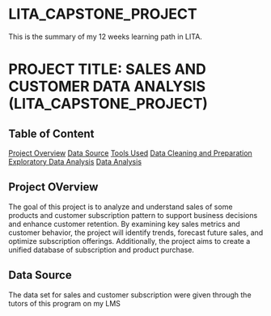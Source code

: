 # LITA_CAPSTONE_PROJECT
This is the summary of my 12 weeks learning path in LITA. 
# PROJECT TITLE: SALES AND CUSTOMER DATA ANALYSIS (LITA_CAPSTONE_PROJECT)


## Table of Content
[Project Overview](https://github.com/PeaceofGoddev/LITA_CAPSTONE_PROJECT/tree/main?tab=readme-ov-file#project-overview)
[Data Source](https://github.com/PeaceofGoddev/LITA_CAPSTONE_PROJECT/tree/main?tab=readme-ov-file#project-overview)
[Tools Used](https://github.com/PeaceofGoddev/LITA_CAPSTONE_PROJECT/tree/main?tab=readme-ov-file#project-overview)
[Data Cleaning and Preparation](https://github.com/PeaceofGoddev/LITA_CAPSTONE_PROJECT/tree/main?tab=readme-ov-file#project-overview)
[Exploratory Data Analysis](https://github.com/PeaceofGoddev/LITA_CAPSTONE_PROJECT/tree/main?tab=readme-ov-file#project-overview)
[Data Analysis](https://github.com/PeaceofGoddev/LITA_CAPSTONE_PROJECT/tree/main?tab=readme-ov-file#project-overview)


## Project OVerview
The goal of this project is to analyze and understand sales of some products and customer subscription pattern to support business decisions and enhance customer retention. By examining key sales metrics and customer behavior, the project will identify trends, forecast future sales, and optimize subscription offerings. Additionally, the project aims to create a unified database of subscription and product purchase.

## Data Source
The data set for sales and customer subscription were given through the tutors of this program on my LMS
